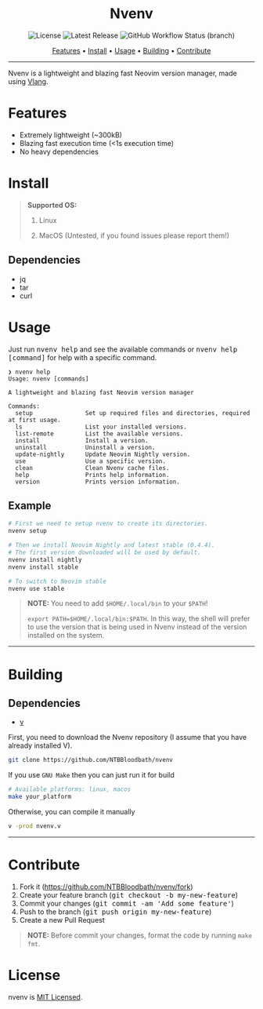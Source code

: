<div align="center">

# Nvenv

![License](https://img.shields.io/github/license/NTBBloodbath/nvenv?color=3DA639&logo=open-source-initiative&logoColor=3DA639&style=for-the-badge)
![Latest Release](https://img.shields.io/github/v/release/NTBBloodbath/nvenv?include_prereleases&color=9FEF00&logo=hack-the-box&style=for-the-badge)
![GitHub Workflow Status (branch)](https://img.shields.io/github/workflow/status/NTBBloodbath/nvenv/build/main?logo=github&style=for-the-badge)

[Features](#features) • [Install](#install) • [Usage](#usage) • [Building](#building) • [Contribute](#contribute)

</div>

---

Nvenv is a lightweight and blazing fast Neovim
version manager, made using [Vlang](https://github.com/vlang/v).

# Features

- Extremely lightweight (~300kB)
- Blazing fast execution time (<1s execution time)
- No heavy dependencies

# Install

> **Supported OS:**
>
> 1. Linux
>
> 2. MacOS (Untested, if you found issues please report them!)

## Dependencies

- jq
- tar
- curl

# Usage
Just run <kbd>nvenv help</kbd> and see the available commands
or <kbd>nvenv help [command]</kbd> for help with a specific command.

```
❯ nvenv help
Usage: nvenv [commands]

A lightweight and blazing fast Neovim version manager

Commands:
  setup               Set up required files and directories, required at first usage.
  ls                  List your installed versions.
  list-remote         List the available versions.
  install             Install a version.
  uninstall           Uninstall a version.
  update-nightly      Update Neovim Nightly version.
  use                 Use a specific version.
  clean               Clean Nvenv cache files.
  help                Prints help information.
  version             Prints version information.
```

## Example

```sh
# First we need to setup nvenv to create its directories.
nvenv setup

# Then we install Neovim Nightly and latest stable (0.4.4).
# The first version downloaded will be used by default.
nvenv install nightly
nvenv install stable

# To switch to Neovim stable
nvenv use stable
```

> **NOTE:** You need to add `$HOME/.local/bin` to your `$PATH`!
>
> `export PATH=$HOME/.local/bin:$PATH`. In this way, the shell will prefer to use
> the version that is being used in Nvenv instead of the version installed on the system.

---

# Building

## Dependencies

- [v](https://github.com/vlang/v#installing-v-from-source)

First, you need to download the Nvenv repository
(I assume that you have already installed V).

```sh
git clone https://github.com/NTBBloodbath/nvenv
```

If you use `GNU Make` then you can just run it for build

```sh
# Available platforms: linux, macos
make your_platform
```

Otherwise, you can compile it manually

```sh
v -prod nvenv.v
```

---

# Contribute

1. Fork it (https://github.com/NTBBloodbath/nvenv/fork)
2. Create your feature branch (<kbd>git checkout -b my-new-feature</kbd>)
3. Commit your changes (<kbd>git commit -am 'Add some feature'</kbd>)
4. Push to the branch (<kbd>git push origin my-new-feature</kbd>)
5. Create a new Pull Request

> **NOTE:** Before commit your changes, format the code by running `make fmt`.

# License

nvenv is [MIT Licensed](./LICENSE).
